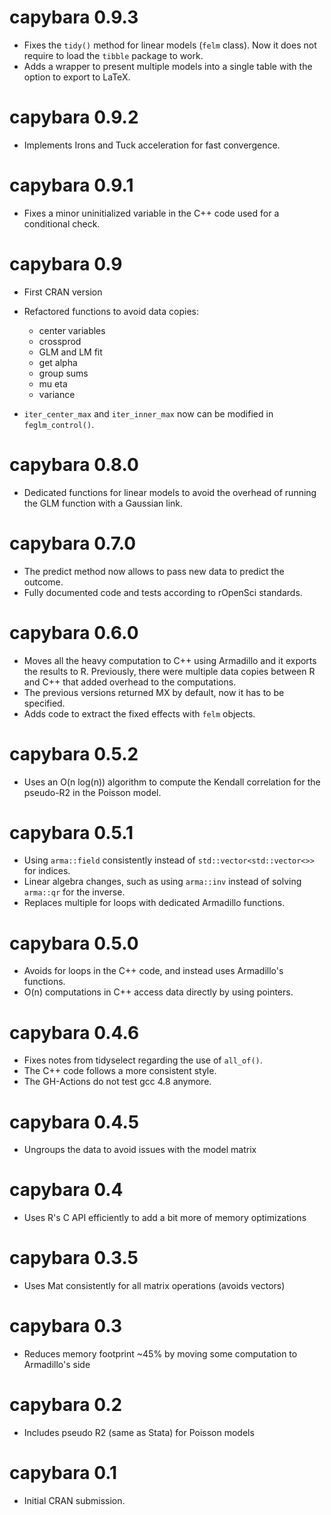 # capybara 0.9.3

* Fixes the `tidy()` method for linear models (`felm` class). Now it does not
  require to load the `tibble` package to work.
* Adds a wrapper to present multiple models into a single table with the option
  to export to LaTeX.
  
# capybara 0.9.2

* Implements Irons and Tuck acceleration for fast convergence.

# capybara 0.9.1

* Fixes a minor uninitialized variable in the C++ code used for a conditional
  check.
  
# capybara 0.9

* First CRAN version

* Refactored functions to avoid data copies:
  * center variables
  * crossprod
  * GLM and LM fit
  * get alpha
  * group sums
  * mu eta
  * variance

* `iter_center_max` and `iter_inner_max` now can be modified in
  `feglm_control()`.

# capybara 0.8.0

* Dedicated functions for linear models to avoid the overhead of running
  the GLM function with a Gaussian link.

# capybara 0.7.0

* The predict method now allows to pass new data to predict the outcome.
* Fully documented code and tests according to rOpenSci standards.

# capybara 0.6.0

* Moves all the heavy computation to C++ using Armadillo and it exports the 
  results to R. Previously, there were multiple data copies between R and C++
  that added overhead to the computations.
* The previous versions returned MX by default, now it has to be specified.
* Adds code to extract the fixed effects with `felm` objects.

# capybara 0.5.2

* Uses an O(n log(n)) algorithm to compute the Kendall correlation for the
  pseudo-R2 in the Poisson model.

# capybara 0.5.1

* Using `arma::field` consistently instead of `std::vector<std::vector<>>` for indices.
* Linear algebra changes, such as using `arma::inv` instead of solving `arma::qr` for the inverse.
* Replaces multiple for loops with dedicated Armadillo functions.

# capybara 0.5.0

* Avoids for loops in the C++ code, and instead uses Armadillo's functions.
* O(n) computations in C++ access data directly by using pointers.

# capybara 0.4.6

* Fixes notes from tidyselect regarding the use of `all_of()`.
* The C++ code follows a more consistent style.
* The GH-Actions do not test gcc 4.8 anymore.

# capybara 0.4.5

* Ungroups the data to avoid issues with the model matrix

# capybara 0.4

* Uses R's C API efficiently to add a bit more of memory optimizations

# capybara 0.3.5

* Uses Mat<T> consistently for all matrix operations (avoids vectors)

# capybara 0.3

* Reduces memory footprint ~45% by moving some computation to Armadillo's side

# capybara 0.2

* Includes pseudo R2 (same as Stata) for Poisson models

# capybara 0.1

* Initial CRAN submission.
